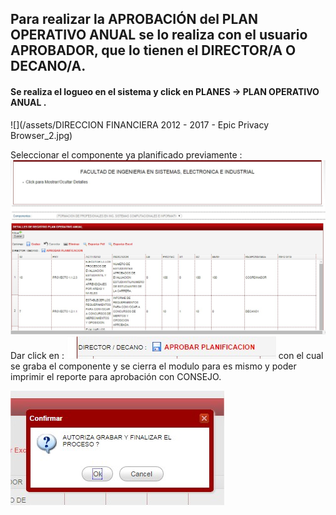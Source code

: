 ## Para realizar la APROBACIÓN del PLAN OPERATIVO ANUAL se lo realiza con el usuario APROBADOR, que lo tienen el DIRECTOR/A O DECANO/A.

#### Se realiza el logueo en el sistema y click en PLANES -&gt; PLAN OPERATIVO ANUAL .

![](/assets/DIRECCION FINANCIERA 2012 - 2017 - Epic Privacy Browser_2.jpg)



Seleccionar el componente ya planificado previamente :![](/assets/p15.jpg)Dar click en : ![](/assets/aprobador.jpg) con el cual se graba el componente y se cierra el modulo para es mismo y poder imprimir el reporte para aprobación con CONSEJO.

![](/assets/P16.jpg)



